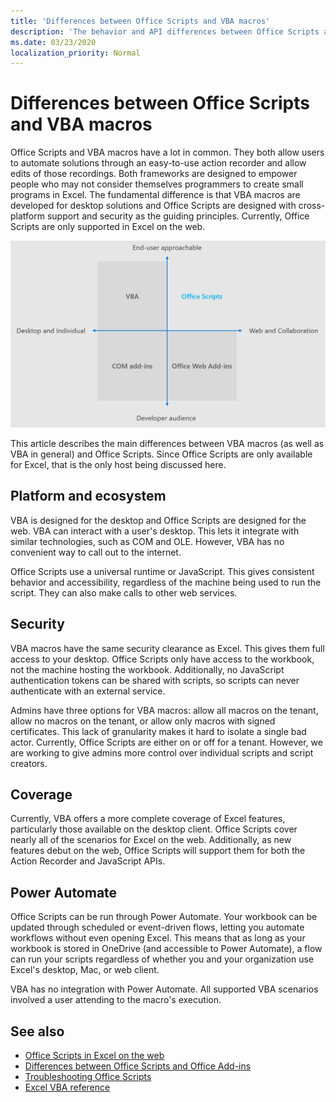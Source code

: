 ```yaml
---
title: 'Differences between Office Scripts and VBA macros'
description: 'The behavior and API differences between Office Scripts and Excel VBA macros.'
ms.date: 03/23/2020
localization_priority: Normal
---
```


# Differences between Office Scripts and VBA macros

Office Scripts and VBA macros have a lot in common. They both allow users to automate solutions through an easy-to-use action recorder and allow edits of those recordings. Both frameworks are designed to empower people who may not consider themselves programmers to create small programs in Excel.
The fundamental difference is that VBA macros are developed for desktop solutions and Office Scripts are designed with cross-platform support and security as the guiding principles. Currently, Office Scripts are only supported in Excel on the web.

![A four-quadrant diagram showing the areas of focus for different Office extensibility solutions. Both Office Scripts and VBA macros are designed to help end-users create solution, but Office Scripts are built for the web and collaboration (whereas VBA is for the desktop).)](../images/office-programmability-diagram.png)

This article describes the main differences between VBA macros (as well as VBA in general) and Office Scripts. Since Office Scripts are only available for Excel, that is the only host being discussed here.

## Platform and ecosystem

VBA is designed for the desktop and Office Scripts are designed for the web. VBA can interact with a user's desktop. This lets it integrate with similar technologies, such as COM and OLE. However, VBA has no convenient way to call out to the internet.

Office Scripts use a universal runtime or JavaScript. This gives consistent behavior and accessibility, regardless of the machine being used to run the script. They can also make calls to other web services.

## Security

VBA macros have the same security clearance as Excel. This gives them full access to your desktop. Office Scripts only have access to the workbook, not the machine hosting the workbook. Additionally, no JavaScript authentication tokens can be shared with scripts, so scripts can never authenticate with an external service.

Admins have three options for VBA macros: allow all macros on the tenant, allow no macros on the tenant, or allow only macros with signed certificates. This lack of granularity makes it hard to isolate a single bad actor. Currently, Office Scripts are either on or off for a tenant. However, we are working to give admins more control over individual scripts and script creators.

## Coverage

Currently, VBA offers a more complete coverage of Excel features, particularly those available on the desktop client. Office Scripts cover nearly all of the scenarios for Excel on the web. Additionally, as new features debut on the web, Office Scripts will support them for both the Action Recorder and JavaScript APIs.

## Power Automate

Office Scripts can be run through Power Automate. Your workbook can be updated through scheduled or event-driven flows, letting you automate workflows without even opening Excel. This means that as long as your workbook is stored in OneDrive (and accessible to Power Automate), a flow can run your scripts regardless of whether you and your organization use Excel's desktop, Mac, or web client.

VBA has no integration with Power Automate. All supported VBA scenarios involved a user attending to the macro's execution.

## See also

- [Office Scripts in Excel on the web](../overview/excel.md)
- [Differences between Office Scripts and Office Add-ins](add-ins-differences.md)
- [Troubleshooting Office Scripts](../testing/troubleshooting.md)
- [Excel VBA reference](/office/vba/api/overview/excel)
